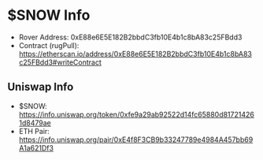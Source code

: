 # $SNOW Info

- Rover Address: 0xE88e6E5E182B2bbdC3fb10E4b1c8bA83c25FBdd3
- Contract (rugPull): https://etherscan.io/address/0xE88e6E5E182B2bbdC3fb10E4b1c8bA83c25FBdd3#writeContract

## Uniswap Info

- $SNOW: https://info.uniswap.org/token/0xfe9a29ab92522d14fc65880d817214261d8479ae
- ETH Pair: https://info.uniswap.org/pair/0xE4f8F3CB9b33247789e4984A457bb69A1a621Df3